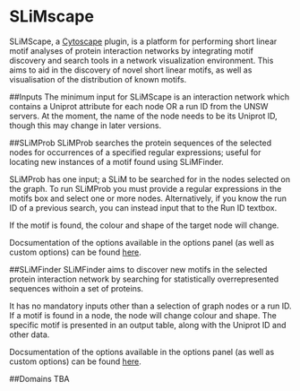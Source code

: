 # SLiMscape
SLiMScape, a <a href="http://www.cytoscape.org/">Cytoscape</a> plugin, is a platform for performing short linear motif analyses of protein interaction networks by integrating motif discovery and search tools in a network visualization environment. This aims to aid in the discovery of novel short linear motifs, as well as visualisation of the distribution of known motifs.

##Inputs
The minimum input for SLiMScape is an interaction network which contains a Uniprot attribute for each node OR a run ID from the UNSW servers. At the moment, the name of the node needs to be its Uniprot ID, though this may change in later versions. 

##SLiMProb
SLiMProb searches the protein sequences of the selected nodes for occurrences of a specified regular expressions; useful for locating new instances of a motif found using SLiMFinder. 

SLiMProb has one input; a SLiM to be searched for in the nodes selected on the graph. To run SLiMProb you must provide a regular expressions in the motifs box and select one or more nodes. Alternatively, if you know the run ID of a previous search, you can instead input that to the Run ID textbox.

If the motif is found, the colour and shape of the target node will change.

Docsumentation of the options available in the options panel (as well as custom options) can be found <a href="http://docs.slimsuite.unsw.edu.au/software/slimsuite/readme/tools/slimsearch.html">here</a>.

##SLiMFinder
SLiMFinder aims to discover new motifs in the selected protein interaction network by searching for statistically overrepresented sequences withoin a set of proteins.

It has no mandatory inputs other than a selection of graph nodes or a run ID. If a motif is found in a node, the node will change colour and shape. The specific motif is presented in an output table, along with the Uniprot ID and other data. 

Docsumentation of the options available in the options panel (as well as custom options) can be found <a href="http://docs.slimsuite.unsw.edu.au/software/slimsuite/readme/tools/slimsearch.html">here</a>.

##Domains
TBA
